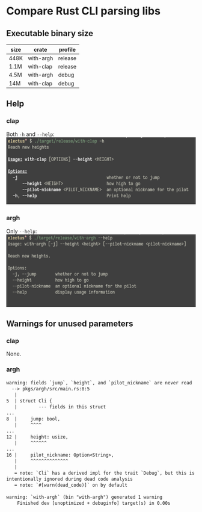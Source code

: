 Compare Rust CLI parsing libs
===============================================================================

Executable binary size
-------------------------------------------------------------------------------

| size | crate     | profile |
|------|-----------|---------|
| 448K | with-argh | release |
| 1.1M | with-clap | release |
| 4.5M | with-argh | debug   |
| 14M  | with-clap | debug   |

Help
-------------------------------------------------------------------------------

### clap

Both `-h` and `--help`:
![Help with clap](screenshots/help-with-clap.png)

### argh

Only `--help`:
![Help with argh](screenshots/help-with-argh.png)

Warnings for unused parameters
-------------------------------------------------------------------------------

### clap

None.

### argh

    warning: fields `jump`, `height`, and `pilot_nickname` are never read
      --> pkgs/argh/src/main.rs:8:5
       |
    5  | struct Cli {
       |        --- fields in this struct
    ...
    8  |     jump: bool,
       |     ^^^^
    ...
    12 |     height: usize,
       |     ^^^^^^
    ...
    16 |     pilot_nickname: Option<String>,
       |     ^^^^^^^^^^^^^^
       |
       = note: `Cli` has a derived impl for the trait `Debug`, but this is intentionally ignored during dead code analysis
       = note: `#[warn(dead_code)]` on by default

    warning: `with-argh` (bin "with-argh") generated 1 warning
        Finished dev [unoptimized + debuginfo] target(s) in 0.00s
